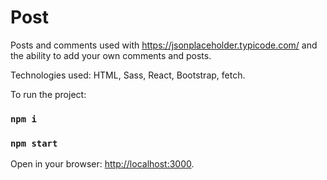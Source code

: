 # Post

Posts and comments used with https://jsonplaceholder.typicode.com/ and the ability to add your own comments and posts.

Technologies used:
HTML, Sass, React, Bootstrap, fetch.

To run the project:

### `npm i`

### `npm start`

Open in your browser: [http://localhost:3000](http://localhost:3000).